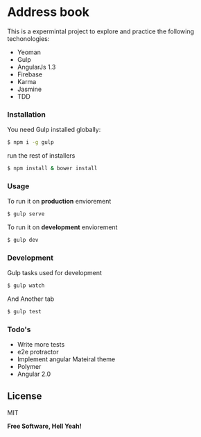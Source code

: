 # Address book

This is a expermintal project to explore and practice the following techonologies:
- Yeoman
- Gulp
- AngularJs 1.3
- Firebase
- Karma
- Jasmine
- TDD

### Installation

You need Gulp installed globally:

```sh
$ npm i -g gulp
```
run the rest of installers
```sh
$ npm install & bower install
```

### Usage

To run it on **production** enviorement
```sh
$ gulp serve
```

To run it on **development** enviorement
```sh
$ gulp dev
```

### Development
Gulp tasks used for development
```sh
$ gulp watch
```
And Another tab
```sh
$ gulp test
```

### Todo's
 - Write more tests
 - e2e protractor 
 - Implement angular Mateiral theme
 - Polymer
 - Angular 2.0

License
----

MIT

**Free Software, Hell Yeah!**